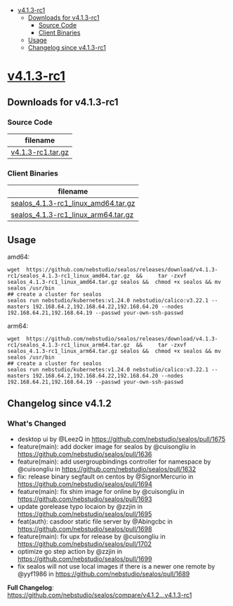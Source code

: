 - [v4.1.3-rc1](#v413-rc1httpsgithubcomnebstudiosealosreleasestagv413-rc1)
  - [Downloads for v4.1.3-rc1](#downloads-for-v413-rc1)
    - [Source Code](#source-code)
    - [Client Binaries](#client-binaries)
  - [Usage](#usage)
  - [Changelog since v4.1.3-rc1](#changelog-since-v412)


# [v4.1.3-rc1](https://github.com/nebstudio/sealos/releases/tag/v4.1.3-rc1)

## Downloads for v4.1.3-rc1


### Source Code

filename |
-------- |
[v4.1.3-rc1.tar.gz](https://github.com/nebstudio/sealos/archive/refs/tags/v4.1.3-rc1.tar.gz) |

### Client Binaries

filename |
-------- |
[sealos_4.1.3-rc1_linux_amd64.tar.gz](https://github.com/nebstudio/sealos/releases/download/v4.1.3-rc1/sealos_4.1.3-rc1_linux_amd64.tar.gz) |
[sealos_4.1.3-rc1_linux_arm64.tar.gz](https://github.com/nebstudio/sealos/releases/download/v4.1.3-rc1/sealos_4.1.3-rc1_linux_arm64.tar.gz) |

## Usage

amd64:

```shell
wget  https://github.com/nebstudio/sealos/releases/download/v4.1.3-rc1/sealos_4.1.3-rc1_linux_amd64.tar.gz  &&     tar -zxvf sealos_4.1.3-rc1_linux_amd64.tar.gz sealos &&  chmod +x sealos && mv sealos /usr/bin
## create a cluster for sealos
sealos run nebstudio/kubernetes:v1.24.0 nebstudio/calico:v3.22.1 --masters 192.168.64.2,192.168.64.22,192.168.64.20 --nodes 192.168.64.21,192.168.64.19 --passwd your-own-ssh-passwd
```

arm64:

```shell
wget  https://github.com/nebstudio/sealos/releases/download/v4.1.3-rc1/sealos_4.1.3-rc1_linux_arm64.tar.gz  &&     tar -zxvf sealos_4.1.3-rc1_linux_arm64.tar.gz sealos &&  chmod +x sealos && mv sealos /usr/bin
## create a cluster for sealos
sealos run nebstudio/kubernetes:v1.24.0 nebstudio/calico:v3.22.1 --masters 192.168.64.2,192.168.64.22,192.168.64.20 --nodes 192.168.64.21,192.168.64.19 --passwd your-own-ssh-passwd
```


## Changelog since v4.1.2

### What's Changed

* desktop ui  by @LeezQ in https://github.com/nebstudio/sealos/pull/1675
* feature(main): add docker image for sealos by @cuisongliu in https://github.com/nebstudio/sealos/pull/1636
* feature(main): add usergroupbindings controller for namespace by @cuisongliu in https://github.com/nebstudio/sealos/pull/1632
* fix: release binary segfault on centos by @SignorMercurio in https://github.com/nebstudio/sealos/pull/1694
* feature(main): fix shim image for online by @cuisongliu in https://github.com/nebstudio/sealos/pull/1693
* update gorelease typo locaion by @zzjin in https://github.com/nebstudio/sealos/pull/1695
* feat(auth): casdoor  static file server by @Abingcbc in https://github.com/nebstudio/sealos/pull/1698
* feature(main): fix upx for release by @cuisongliu in https://github.com/nebstudio/sealos/pull/1702
* optimize go step action by @zzjin in https://github.com/nebstudio/sealos/pull/1699
* fix sealos will not use local images if there is a newer one remote by @yyf1986 in https://github.com/nebstudio/sealos/pull/1689

**Full Changelog**: https://github.com/nebstudio/sealos/compare/v4.1.2...v4.1.3-rc1

